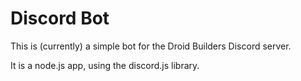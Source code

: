 # Discord Bot

This is (currently) a simple bot for the Droid Builders Discord server.

It is a node.js app, using the discord.js library.
